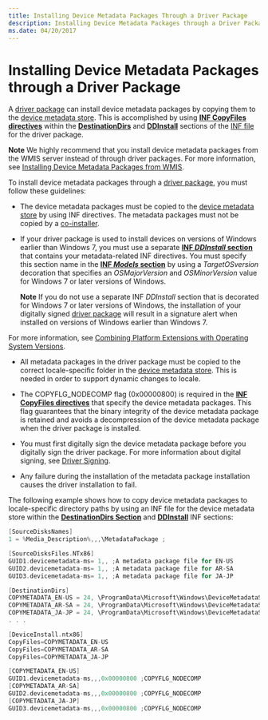 ```yaml
---
title: Installing Device Metadata Packages Through a Driver Package
description: Installing Device Metadata Packages through a Driver Package
ms.date: 04/20/2017
---
```


# Installing Device Metadata Packages through a Driver Package


A [driver package](driver-packages.md) can install device metadata packages by copying them to the [device metadata store](device-metadata-store.md). This is accomplished by using [**INF CopyFiles directives**](inf-copyfiles-directive.md) within the [**DestinationDirs**](inf-destinationdirs-section.md) and [**DDInstall**](inf-ddinstall-section.md) sections of the [INF file](overview-of-inf-files.md) for the driver package.

**Note**  We highly recommend that you install device metadata packages from the WMIS server instead of through driver packages. For more information, see [Installing Device Metadata Packages from WMIS](installing-device-metadata-packages-from-wmis.md).



To install device metadata packages through a [driver package](driver-packages.md), you must follow these guidelines:

-   The device metadata packages must be copied to the [device metadata store](device-metadata-store.md) by using INF directives. The metadata packages must not be copied by a [co-installer](writing-a-co-installer.md).

-   If your driver package is used to install devices on versions of Windows earlier than Windows 7, you must use a separate [**INF *DDInstall* section**](inf-ddinstall-section.md) that contains your metadata-related INF directives. You must specify this section name in the [**INF *Models* section**](inf-models-section.md) by using a *TargetOSversion* decoration that specifies an *OSMajorVersion* and *OSMinorVersion* value for Windows 7 or later versions of Windows.

    **Note**  If you do not use a separate INF *DDInstall* section that is decorated for Windows 7 or later versions of Windows, the installation of your digitally signed [driver package](driver-packages.md) will result in a signature alert when installed on versions of Windows earlier than Windows 7.




For more information, see [Combining Platform Extensions with Operating System Versions](combining-platform-extensions-with-operating-system-versions.md).


-   All metadata packages in the driver package must be copied to the correct locale-specific folder in the [device metadata store](device-metadata-store.md). This is needed in order to support dynamic changes to locale.

-   The COPYFLG_NODECOMP flag (0x00000800) is required in the [**INF CopyFiles directives**](inf-copyfiles-directive.md) that specify the device metadata packages. This flag guarantees that the binary integrity of the device metadata package is retained and avoids a decompression of the device metadata package when the driver package is installed.

-   You must first digitally sign the device metadata package before you digitally sign the driver package. For more information about digital signing, see [Driver Signing](driver-signing.md).

-   Any failure during the installation of the metadata package installation causes the driver installation to fail.

The following example shows how to copy device metadata packages to locale-specific directory paths by using an INF file for the device metadata store within the [**DestinationDirs Section**](inf-destinationdirs-section.md) and [**DDInstall**](inf-ddinstall-section.md) INF sections:

```cpp
[SourceDisksNames]
1 = %Media_Description%,,,\MetadataPackage ;

[SourceDisksFiles.NTx86]
GUID1.devicemetadata-ms= 1,, ;A metadata package file for EN-US
GUID2.devicemetadata-ms= 1,, ;A metadata package file for AR-SA
GUID3.devicemetadata-ms= 1,, ;A metadata package file for JA-JP

[DestinationDirs]
COPYMETADATA_EN-US = 24, \ProgramData\Microsoft\Windows\DeviceMetadataStore\EN-US ;
COPYMETADATA_AR-SA = 24, \ProgramData\Microsoft\Windows\DeviceMetadataStore\AR-SA ;
COPYMETADATA_JA-JP = 24, \ProgramData\Microsoft\Windows\DeviceMetadataStore\JA-JP ;
. . .

[DeviceInstall.ntx86]
CopyFiles=COPYMETADATA_EN-US
CopyFiles=COPYMETADATA_AR-SA
CopyFiles=COPYMETADATA_JA-JP

[COPYMETADATA_EN-US]
GUID1.devicemetadata-ms,,,0x00000800 ;COPYFLG_NODECOMP
[COPYMETADATA_AR-SA]
GUID2.devicemetadata-ms,,,0x00000800 ;COPYFLG_NODECOMP
[COPYMETADATA_JA-JP]
GUID3.devicemetadata-ms,,,0x00000800 ;COPYFLG_NODECOMP
```









